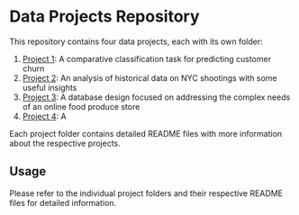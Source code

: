 
# Data Projects Repository

This repository contains four data projects, each with its own folder:

1. [Project 1](Project1-Folder/README.md): A comparative classification task for predicting customer churn 
2. [Project 2](Project2-Folder/README.md): An analysis of historical data on NYC shootings with some useful insights
3. [Project 3](Project3%20-%20Folder/README.md): A database design focused on addressing the complex needs of an online food produce store
4. [Project 4](Project4-Folder/README.md): A 

Each project folder contains detailed README files with more information about the respective projects.

## Usage

Please refer to the individual project folders and their respective README files for detailed information.
